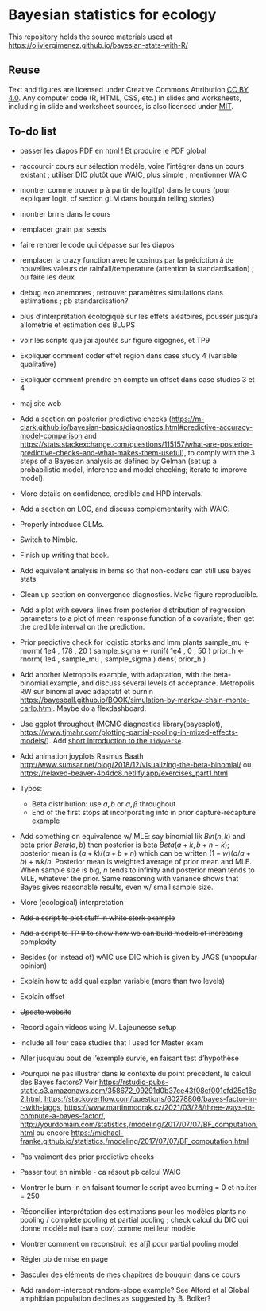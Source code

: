 # Bayesian statistics for ecology

This repository holds the source materials used at https://oliviergimenez.github.io/bayesian-stats-with-R/
 
## Reuse

Text and figures are licensed under Creative Commons Attribution [CC BY 4.0](https://creativecommons.org/licenses/by/4.0/). Any computer code (R, HTML, CSS, etc.) in slides and worksheets, including in slide and worksheet sources, is also licensed under [MIT](https://github.com/oliviergimenez/bayesian-stats-with-R/blob/master/LICENSE.md).

## To-do list

+ passer les diapos PDF en html ! Et produire le PDF global

+ raccourcir cours sur sélection modèle, voire l’intégrer dans un cours existant ; utiliser DIC plutôt que WAIC, plus simple ; mentionner WAIC
  
+ montrer comme trouver p à partir de logit(p) dans le cours (pour expliquer logit, cf section gLM dans bouquin telling stories)

+ montrer brms dans le cours

+ remplacer grain par seeds
+ faire rentrer le code qui dépasse sur les diapos
+ remplacer la crazy function avec le cosinus par la prédiction à de nouvelles valeurs de rainfall/temperature (attention la standardisation) ; ou faire les deux

+ debug exo anemones ; retrouver paramètres simulations dans estimations ; pb standardisation?

+ plus d’interprétation écologique sur les effets aléatoires, pousser jusqu’à allométrie et estimation des BLUPS
+ voir les scripts que j’ai ajoutés sur figure cigognes, et TP9
+ Expliquer comment coder effet region dans case study 4 (variable qualitative)
+ Expliquer comment prendre en compte un offset dans case studies 3 et 4

+ maj site web

+ Add a section on posterior predictive checks (https://m-clark.github.io/bayesian-basics/diagnostics.html#predictive-accuracy-model-comparison and https://stats.stackexchange.com/questions/115157/what-are-posterior-predictive-checks-and-what-makes-them-useful), to comply with the 3 steps of a Bayesian analysis as defined by Gelman (set up a probabilistic model, inference and model checking; iterate to improve model).

+ More details on confidence, credible and HPD intervals.

+ Add a section on LOO, and discuss complementarity with WAIC.

+ Properly introduce GLMs.

+ Switch to Nimble. 

+ Finish up writing that book. 

+ Add equivalent analysis in brms so that non-coders can still use bayes stats. 

+ Clean up section on convergence diagnostics. Make figure reproducible.  

+ Add a plot with several lines from posterior distribution of regression parameters to a plot of mean response function of a covariate; then get the credible interval on the prediction. 

+ Prior predictive check for logistic storks and lmm plants
sample_mu <- rnorm( 1e4 , 178 , 20 )
sample_sigma <- runif( 1e4 , 0 , 50 )
prior_h <- rnorm( 1e4 , sample_mu , sample_sigma )
dens( prior_h )

+ Add another Metropolis example, with adaptation, with the beta-binomial example, and discuss several levels of acceptance. Metropolis RW sur binomial avec adaptatif et burnin https://bayesball.github.io/BOOK/simulation-by-markov-chain-monte-carlo.html. Maybe do a flexdashboard. 

+ Use ggplot throughout (MCMC diagnostics library(bayesplot), https://www.tjmahr.com/plotting-partial-pooling-in-mixed-effects-models/). Add [short introduction to the `Tidyverse`](https://github.com/oliviergimenez/intro_tidyverse).

+ Add animation joyplots Rasmus Baath http://www.sumsar.net/blog/2018/12/visualizing-the-beta-binomial/ ou https://relaxed-beaver-4b4dc8.netlify.app/exercises_part1.html 

+ Typos: 
    + Beta distribution: use $a, b$ or $\alpha, \beta$ throughout
    + End of the first stops at incorporating info in prior capture-recapture example

+ Add something on equivalence w/ MLE: say binomial lik $Bin(n,k)$ and beta prior $Beta(a,b)$ then posterior is beta $Beta(a+k, b+n-k)$; posterior mean is $(a+k)/(a+b+n)$ which can be written $(1-w)(a/a+b) + w k/n$. Posterior mean is weighted average of prior mean and MLE. When sample size is big, $n$ tends to infinity and posterior mean tends to MLE, whatever the prior. Same reasoning with variance shows that Bayes gives reasonable results, even w/ small sample size. 

+ More (ecological) interpretation 
+ ~~Add a script to plot stuff in white stork example~~
+ ~~Add a script to TP 9 to show how we can build models of increasing complexity~~
+ Besides (or instead of) wAIC use DIC which is given by JAGS (unpopular opinion)
+ Explain how to add qual explan variable (more than two levels)
+ Explain offset
+ ~~Update website~~
+ Record again videos using M. Lajeunesse setup

+ Include all four case studies that I used for Master exam

+ Aller jusqu’au bout de l’exemple survie, en faisant test d’hypothèse

+ Pourquoi ne pas illustrer dans le contexte du point précédent, le calcul des Bayes factors? Voir https://rstudio-pubs-static.s3.amazonaws.com/358672_09291d0b37ce43f08cf001cfd25c16c2.html, https://stackoverflow.com/questions/60278806/bayes-factor-in-r-with-jaggs, https://www.martinmodrak.cz/2021/03/28/three-ways-to-compute-a-bayes-factor/, http://yourdomain.com/statistics,/modeling/2017/07/07/BF_computation.html ou encore https://michael-franke.github.io/statistics,/modeling/2017/07/07/BF_computation.html

+ Pas vraiment des prior predictive checks

+ Passer tout en nimble - ca résout pb calcul WAIC

+ Montrer le burn-in en faisant tourner le script avec burning = 0 et nb.iter = 250

+ Réconcilier interprétation des estimations pour les modèles plants no pooling / complete pooling et partial pooling ; check calcul du DIC qui donne modèle nul (sans cov) comme meilleur modèle

+ Montrer comment on reconstruit les a[j] pour partial pooling model

+ Régler pb de mise en page

+ Basculer des éléments de mes chapitres de bouquin dans ce cours

+ Add random-intercept random-slope example? See Alford et al Global amphibian
population declines as suggested by B. Bolker?
